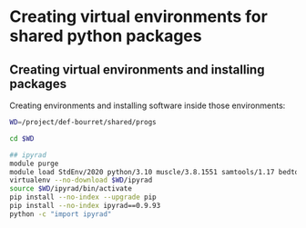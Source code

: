 # Creating virtual environments for shared python packages

## Creating virtual environments and installing packages

Creating environments and installing software inside those environments:
```bash
WD=/project/def-bourret/shared/progs

cd $WD

## ipyrad
module purge
module load StdEnv/2020 python/3.10 muscle/3.8.1551 samtools/1.17 bedtools/2.30.0 vsearch/2.21.1 bwa/0.7.17
virtualenv --no-download $WD/ipyrad
source $WD/ipyrad/bin/activate
pip install --no-index --upgrade pip
pip install --no-index ipyrad==0.9.93
python -c "import ipyrad"

```
